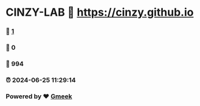 # CINZY-LAB :link: https://cinzy.github.io 
### :page_facing_up: [1](https://cinzy.github.io/tag.html) 
### :speech_balloon: 0 
### :hibiscus: 994 
### :alarm_clock: 2024-06-25 11:29:14 
### Powered by :heart: [Gmeek](https://github.com/Meekdai/Gmeek)
